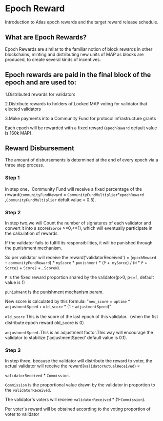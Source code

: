 # Epoch Reward

Introduction to Atlas epoch rewards and the target reward release schedule.

## What are Epoch Rewards?

Epoch Rewards are similar to the familiar notion of block rewards in other blockchains, minting and distributing new units of MAP as blocks are produced, to create several kinds of incentives.

## Epoch rewards are paid in the final block of the epoch and are used to:

1.Distributed rewards for validators

2.Distribute rewards to holders of Locked MAP voting for validator that elected validators

3.Make payments into a Community Fund for protocol infrastructure grants

Each epoch will be rewarded with a fixed reward (`epochReward` default value is 160k MAP).

## Reward Disbursement

The amount of disbursements is determined at the end of every epoch via a three step process.

### Step 1

In step one，Community Fund  will receive a fixed percentage of the reward(`communityFundReward` = `CommunityFundMultiplier`*`epochReward` ,`CommunityFundMultiplier` defult value = 0.5).

### Step 2

In step two,we will Count the number of signatures of each validator and convert it into a score(`Sorce` >=0,<=1), which will eventually participate in the calculation of rewards.

If the validator fails to fulfill its responsibilities, it will be punished through the punishment mechanism.

So per validator will receive the reward('validatorReceived') = (`epochReward` - `communityFundReward`) * `myScore` * `punishment` * (`P` +` mySorce`) / (`N` * `P` + `Sorce1` + `Score2` +...`ScoreN`).

`P` is the fixed reward proportion shared by the validator(p>0, p<=1, default value is 1)

`punishment` is the punishment mechanism param.

New score is calculated by this formula: "`new_score` = `uptime`  * `adjustmentSpeed` + `old_score` * (1 - `adjustmentSpeed`)"

`old_score` This is the score of the last epoch of this validator.（when the fist distribute epoch reward old_score is 0）

`adjustmentSpeed` .This is an adjustment factor.This way will encourage the validator to stabilize.('adjustmentSpeed' default value is 0.1).

### Step 3

In step three, because the validator will distribute the reward to voter, the actual validator will receive the reward(`validatorActualReceived`) =

`validatorReceived` * `Commission`.

`Commission` is the proportional value drawn by the validator in proportion to the `validatorReceived`.

The validator's voters will receive `validatorReceived` * (1-`Commission`).

Per voter's reward will be obtained according to the voting proportion of voter to validator
